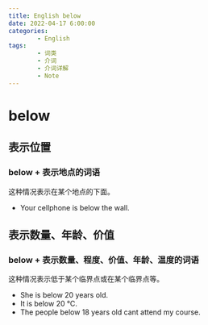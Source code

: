 ```yaml
---
title: English below
date: 2022-04-17 6:00:00
categories:
        - English
tags:
        - 词类
        - 介词
        - 介词详解
        - Note
---
```


# below

## 表示位置

### below + 表示地点的词语

这种情况表示在某个地点的下面。

- Your cellphone is below the wall.

## 表示数量、年龄、价值

### below + 表示数量、程度、价值、年龄、温度的词语

这种情况表示低于某个临界点或在某个临界点等。

- She is below 20 years old.
- It is below 20 ℃.
- The people below 18 years old cant attend my course.
